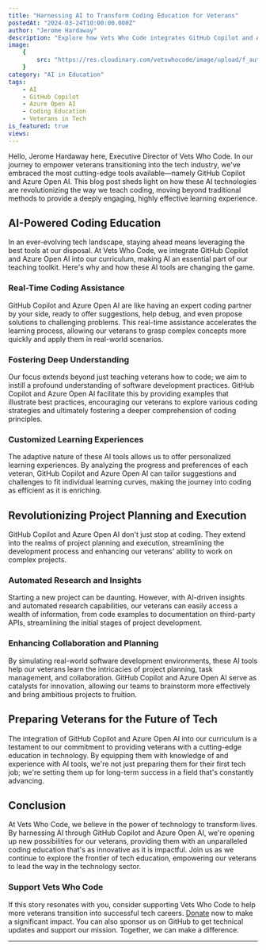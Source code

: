 ```yaml
---
title: "Harnessing AI to Transform Coding Education for Veterans"
postedAt: "2024-03-24T10:00:00.000Z"
author: "Jerome Hardaway"
description: "Explore how Vets Who Code integrates GitHub Copilot and Azure Open AI into its curriculum, offering veterans an innovative approach to learning programming and preparing them for the future of tech."
image:
    {
        src: "https://res.cloudinary.com/vetswhocode/image/upload/f_auto,q_auto,g_auto/v1711322381/ai-teaching-vetswhocode_gixy7v.jpg",
    }
category: "AI in Education"
tags:
    - AI
    - GitHub Copilot
    - Azure Open AI
    - Coding Education
    - Veterans in Tech
is_featured: true
views:
---
```


Hello, Jerome Hardaway here, Executive Director of Vets Who Code. In our journey to empower veterans transitioning into the tech industry, we've embraced the most cutting-edge tools available—namely GitHub Copilot and Azure Open AI. This blog post sheds light on how these AI technologies are revolutionizing the way we teach coding, moving beyond traditional methods to provide a deeply engaging, highly effective learning experience.

## AI-Powered Coding Education

In an ever-evolving tech landscape, staying ahead means leveraging the best tools at our disposal. At Vets Who Code, we integrate GitHub Copilot and Azure Open AI into our curriculum, making AI an essential part of our teaching toolkit. Here's why and how these AI tools are changing the game.

### Real-Time Coding Assistance

GitHub Copilot and Azure Open AI are like having an expert coding partner by your side, ready to offer suggestions, help debug, and even propose solutions to challenging problems. This real-time assistance accelerates the learning process, allowing our veterans to grasp complex concepts more quickly and apply them in real-world scenarios.

### Fostering Deep Understanding

Our focus extends beyond just teaching veterans how to code; we aim to instill a profound understanding of software development practices. GitHub Copilot and Azure Open AI facilitate this by providing examples that illustrate best practices, encouraging our veterans to explore various coding strategies and ultimately fostering a deeper comprehension of coding principles.

### Customized Learning Experiences

The adaptive nature of these AI tools allows us to offer personalized learning experiences. By analyzing the progress and preferences of each veteran, GitHub Copilot and Azure Open AI can tailor suggestions and challenges to fit individual learning curves, making the journey into coding as efficient as it is enriching.

## Revolutionizing Project Planning and Execution

GitHub Copilot and Azure Open AI don't just stop at coding. They extend into the realms of project planning and execution, streamlining the development process and enhancing our veterans' ability to work on complex projects.

### Automated Research and Insights

Starting a new project can be daunting. However, with AI-driven insights and automated research capabilities, our veterans can easily access a wealth of information, from code examples to documentation on third-party APIs, streamlining the initial stages of project development.

### Enhancing Collaboration and Planning

By simulating real-world software development environments, these AI tools help our veterans learn the intricacies of project planning, task management, and collaboration. GitHub Copilot and Azure Open AI serve as catalysts for innovation, allowing our teams to brainstorm more effectively and bring ambitious projects to fruition.

## Preparing Veterans for the Future of Tech

The integration of GitHub Copilot and Azure Open AI into our curriculum is a testament to our commitment to providing veterans with a cutting-edge education in technology. By equipping them with knowledge of and experience with AI tools, we're not just preparing them for their first tech job; we're setting them up for long-term success in a field that's constantly advancing.

## Conclusion

At Vets Who Code, we believe in the power of technology to transform lives. By harnessing AI through GitHub Copilot and Azure Open AI, we're opening up new possibilities for our veterans, providing them with an unparalleled coding education that's as innovative as it is impactful. Join us as we continue to explore the frontier of tech education, empowering our veterans to lead the way in the technology sector.

### Support Vets Who Code

If this story resonates with you, consider supporting Vets Who Code to help more veterans transition into successful tech careers. [Donate](https://vetswhocode.io/donate) now to make a significant impact. You can also sponsor us on GitHub to get technical updates and support our mission. Together, we can make a difference.

---

